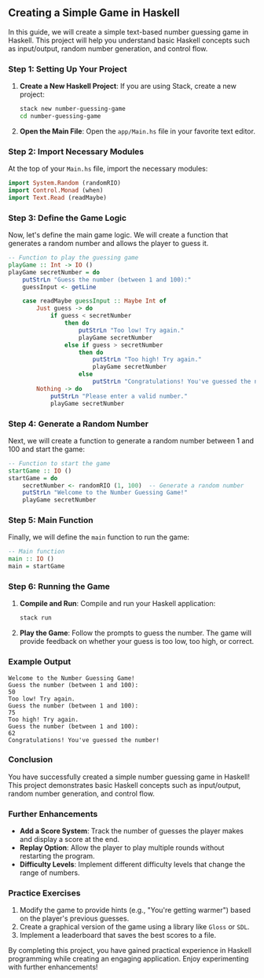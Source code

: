 ## Creating a Simple Game in Haskell

In this guide, we will create a simple text-based number guessing game in Haskell. This project will help you understand basic Haskell concepts such as input/output, random number generation, and control flow.

### Step 1: Setting Up Your Project

1. **Create a New Haskell Project**: If you are using Stack, create a new project:

   ```bash
   stack new number-guessing-game
   cd number-guessing-game
   ```

2. **Open the Main File**: Open the `app/Main.hs` file in your favorite text editor.

### Step 2: Import Necessary Modules

At the top of your `Main.hs` file, import the necessary modules:

```haskell
import System.Random (randomRIO)
import Control.Monad (when)
import Text.Read (readMaybe)
```

### Step 3: Define the Game Logic

Now, let's define the main game logic. We will create a function that generates a random number and allows the player to guess it.

```haskell
-- Function to play the guessing game
playGame :: Int -> IO ()
playGame secretNumber = do
    putStrLn "Guess the number (between 1 and 100):"
    guessInput <- getLine

    case readMaybe guessInput :: Maybe Int of
        Just guess -> do
            if guess < secretNumber
                then do
                    putStrLn "Too low! Try again."
                    playGame secretNumber
                else if guess > secretNumber
                    then do
                        putStrLn "Too high! Try again."
                        playGame secretNumber
                    else
                        putStrLn "Congratulations! You've guessed the number!"
        Nothing -> do
            putStrLn "Please enter a valid number."
            playGame secretNumber
```

### Step 4: Generate a Random Number

Next, we will create a function to generate a random number between 1 and 100 and start the game:

```haskell
-- Function to start the game
startGame :: IO ()
startGame = do
    secretNumber <- randomRIO (1, 100)  -- Generate a random number
    putStrLn "Welcome to the Number Guessing Game!"
    playGame secretNumber
```

### Step 5: Main Function

Finally, we will define the `main` function to run the game:

```haskell
-- Main function
main :: IO ()
main = startGame
```

### Step 6: Running the Game

1. **Compile and Run**: Compile and run your Haskell application:

   ```bash
   stack run
   ```

2. **Play the Game**: Follow the prompts to guess the number. The game will provide feedback on whether your guess is too low, too high, or correct.

### Example Output

```
Welcome to the Number Guessing Game!
Guess the number (between 1 and 100):
50
Too low! Try again.
Guess the number (between 1 and 100):
75
Too high! Try again.
Guess the number (between 1 and 100):
62
Congratulations! You've guessed the number!
```

### Conclusion

You have successfully created a simple number guessing game in Haskell! This project demonstrates basic Haskell concepts such as input/output, random number generation, and control flow.

### Further Enhancements

- **Add a Score System**: Track the number of guesses the player makes and display a score at the end.
- **Replay Option**: Allow the player to play multiple rounds without restarting the program.
- **Difficulty Levels**: Implement different difficulty levels that change the range of numbers.

### Practice Exercises

1. Modify the game to provide hints (e.g., "You're getting warmer") based on the player's previous guesses.
2. Create a graphical version of the game using a library like `Gloss` or `SDL`.
3. Implement a leaderboard that saves the best scores to a file.

By completing this project, you have gained practical experience in Haskell programming while creating an engaging application. Enjoy experimenting with further enhancements!